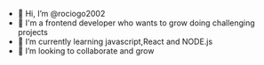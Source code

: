 - 👋 Hi, I’m @rociogo2002 
- 👀 I'm a frontend developer who wants to grow doing challenging projects 
- 🌱 I’m currently learning javascript,React and NODE.js
- 💞️ I’m looking to collaborate and grow


<!---
rociogo2002/rociogo2002 is a ✨ special ✨ repository because its `README.md` (this file) appears on your GitHub profile.
You can click the Preview link to take a look at your changes.
--->

